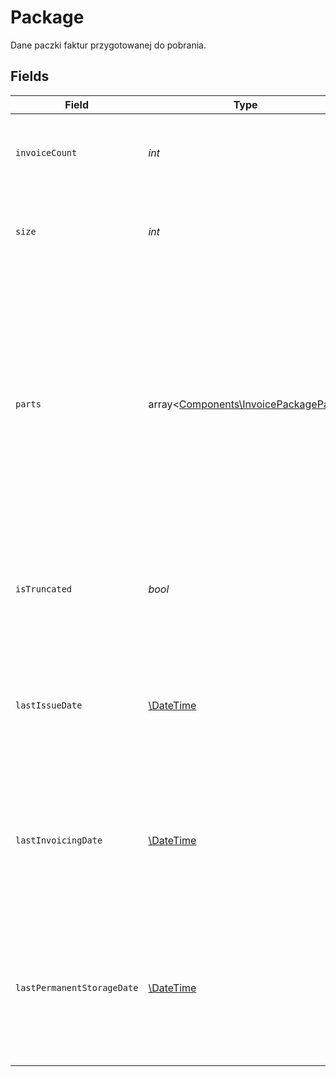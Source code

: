 # Package

Dane paczki faktur przygotowanej do pobrania.


## Fields

| Field                                                                                                                                                                                                                                                                                          | Type                                                                                                                                                                                                                                                                                           | Required                                                                                                                                                                                                                                                                                       | Description                                                                                                                                                                                                                                                                                    |
| ---------------------------------------------------------------------------------------------------------------------------------------------------------------------------------------------------------------------------------------------------------------------------------------------- | ---------------------------------------------------------------------------------------------------------------------------------------------------------------------------------------------------------------------------------------------------------------------------------------------- | ---------------------------------------------------------------------------------------------------------------------------------------------------------------------------------------------------------------------------------------------------------------------------------------------- | ---------------------------------------------------------------------------------------------------------------------------------------------------------------------------------------------------------------------------------------------------------------------------------------------- |
| `invoiceCount`                                                                                                                                                                                                                                                                                 | *int*                                                                                                                                                                                                                                                                                          | :heavy_check_mark:                                                                                                                                                                                                                                                                             | Łączna liczba faktur w paczce. Maksymalna liczba faktur w paczce to 10 000.                                                                                                                                                                                                                    |
| `size`                                                                                                                                                                                                                                                                                         | *int*                                                                                                                                                                                                                                                                                          | :heavy_check_mark:                                                                                                                                                                                                                                                                             | Rozmiar paczki w bajtach. Maksymalny rozmiar paczki to 1 GiB (1 073 741 824 bajtów).                                                                                                                                                                                                           |
| `parts`                                                                                                                                                                                                                                                                                        | array<[Components\InvoicePackagePart](../../Models/Components/InvoicePackagePart.md)>                                                                                                                                                                                                          | :heavy_check_mark:                                                                                                                                                                                                                                                                             | Lista dostępnych części paczki do pobrania. Każda część jest zaszyfrowana algorytmem AES-256-CBC z dopełnieniem PKCS#7, przy użyciu klucza symetrycznego przekazanego podczas inicjowania eksportu. Wyniki sortowane są rosnąco według typu daty przekazanej w `DateRange` przy inicjalizacji. |
| `isTruncated`                                                                                                                                                                                                                                                                                  | *bool*                                                                                                                                                                                                                                                                                         | :heavy_check_mark:                                                                                                                                                                                                                                                                             | Określa, czy wynik eksportu został ucięty z powodu przekroczenia limitu liczby faktur lub wielkości paczki.                                                                                                                                                                                    |
| `lastIssueDate`                                                                                                                                                                                                                                                                                | [\DateTime](https://www.php.net/manual/en/class.datetime.php)                                                                                                                                                                                                                                  | :heavy_minus_sign:                                                                                                                                                                                                                                                                             | Data wystawienia ostatniej faktury ujętej w paczce.<br/>Pole występuje wyłącznie wtedy, gdy paczka została ucięta i eksport był filtrowany po typie daty `Issue`.                                                                                                                              |
| `lastInvoicingDate`                                                                                                                                                                                                                                                                            | [\DateTime](https://www.php.net/manual/en/class.datetime.php)                                                                                                                                                                                                                                  | :heavy_minus_sign:                                                                                                                                                                                                                                                                             | Data przyjęcia ostatniej faktury ujętej w paczce.<br/>Pole występuje wyłącznie wtedy, gdy paczka została ucięta i eksport był filtrowany po typie daty `Invoicing`.                                                                                                                            |
| `lastPermanentStorageDate`                                                                                                                                                                                                                                                                     | [\DateTime](https://www.php.net/manual/en/class.datetime.php)                                                                                                                                                                                                                                  | :heavy_minus_sign:                                                                                                                                                                                                                                                                             | Data trwałego zapisu ostatniej faktury ujętej w paczce.<br/>Pole występuje wyłącznie wtedy, gdy paczka została ucięta i eksport był filtrowany po typie daty `PermanentStorage`.                                                                                                               |